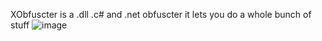 XObfuscter is a .dll .c# and .net obfuscter it lets you do a whole bunch of stuff ![image](https://github.com/user-attachments/assets/b020246b-1e00-45eb-91d2-e5b2d7ed972c)
